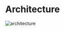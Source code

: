 # Architecture

![architecture](https://github.com/g185/SmartMuseum/blob/master/assets/architecture.png)
